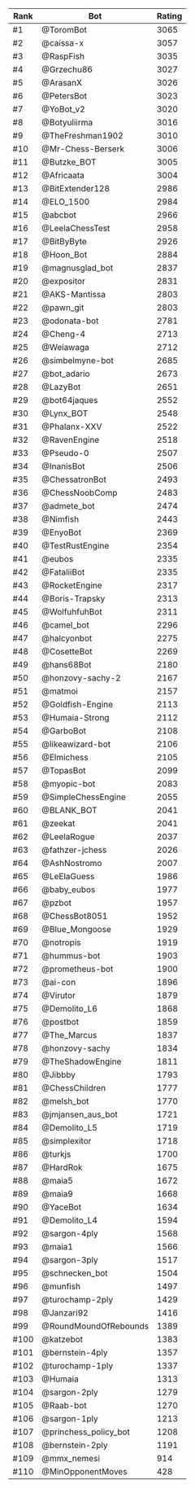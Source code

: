 Rank|Bot|Rating
---|---|---
#1|@ToromBot|3065
#2|@caissa-x|3057
#3|@RaspFish|3035
#4|@Grzechu86|3027
#5|@ArasanX|3026
#6|@PetersBot|3023
#7|@YoBot_v2|3020
#8|@Botyuliirma|3016
#9|@TheFreshman1902|3010
#10|@Mr-Chess-Berserk|3006
#11|@Butzke_BOT|3005
#12|@Africaata|3004
#13|@BitExtender128|2986
#14|@ELO_1500|2984
#15|@abcbot|2966
#16|@LeelaChessTest|2958
#17|@BitByByte|2926
#18|@Hoon_Bot|2884
#19|@magnusglad_bot|2837
#20|@expositor|2831
#21|@AKS-Mantissa|2803
#22|@pawn_git|2803
#23|@odonata-bot|2781
#24|@Cheng-4|2713
#25|@Weiawaga|2712
#26|@simbelmyne-bot|2685
#27|@bot_adario|2673
#28|@LazyBot|2651
#29|@bot64jaques|2552
#30|@Lynx_BOT|2548
#31|@Phalanx-XXV|2522
#32|@RavenEngine|2518
#33|@Pseudo-0|2507
#34|@InanisBot|2506
#35|@ChessatronBot|2493
#36|@ChessNoobComp|2483
#37|@admete_bot|2474
#38|@Nimfish|2443
#39|@EnyoBot|2369
#40|@TestRustEngine|2354
#41|@eubos|2335
#42|@FataliiBot|2335
#43|@RocketEngine|2317
#44|@Boris-Trapsky|2313
#45|@WolfuhfuhBot|2311
#46|@camel_bot|2296
#47|@halcyonbot|2275
#48|@CosetteBot|2269
#49|@hans68Bot|2180
#50|@honzovy-sachy-2|2167
#51|@matmoi|2157
#52|@Goldfish-Engine|2113
#53|@Humaia-Strong|2112
#54|@GarboBot|2108
#55|@likeawizard-bot|2106
#56|@Elmichess|2105
#57|@TopasBot|2099
#58|@myopic-bot|2083
#59|@SimpleChessEngine|2055
#60|@BLANK_BOT|2041
#61|@zeekat|2041
#62|@LeelaRogue|2037
#63|@fathzer-jchess|2026
#64|@AshNostromo|2007
#65|@LeElaGuess|1986
#66|@baby_eubos|1977
#67|@pzbot|1957
#68|@ChessBot8051|1952
#69|@Blue_Mongoose|1929
#70|@notropis|1919
#71|@hummus-bot|1903
#72|@prometheus-bot|1900
#73|@ai-con|1896
#74|@Virutor|1879
#75|@Demolito_L6|1868
#76|@postbot|1859
#77|@The_Marcus|1837
#78|@honzovy-sachy|1834
#79|@TheShadowEngine|1811
#80|@Jibbby|1793
#81|@ChessChildren|1777
#82|@melsh_bot|1770
#83|@jmjansen_aus_bot|1721
#84|@Demolito_L5|1719
#85|@simplexitor|1718
#86|@turkjs|1700
#87|@HardRok|1675
#88|@maia5|1672
#89|@maia9|1668
#90|@YaceBot|1634
#91|@Demolito_L4|1594
#92|@sargon-4ply|1568
#93|@maia1|1566
#94|@sargon-3ply|1517
#95|@schnecken_bot|1504
#96|@munfish|1497
#97|@turochamp-2ply|1429
#98|@Janzari92|1416
#99|@RoundMoundOfRebounds|1389
#100|@katzebot|1383
#101|@bernstein-4ply|1357
#102|@turochamp-1ply|1337
#103|@Humaia|1313
#104|@sargon-2ply|1279
#105|@Raab-bot|1270
#106|@sargon-1ply|1213
#107|@princhess_policy_bot|1208
#108|@bernstein-2ply|1191
#109|@mmx_nemesi|914
#110|@MinOpponentMoves|428
